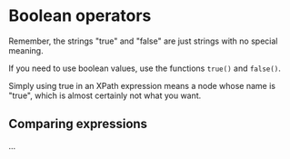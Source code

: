 # Boolean operators

Remember, the strings "true" and "false" are just strings with no special meaning.

If you need to use boolean values, use the functions `true()` and `false()`.

Simply using true in an XPath expression means a node whose name is "true", which is almost certainly not what you want.

## Comparing expressions

...
